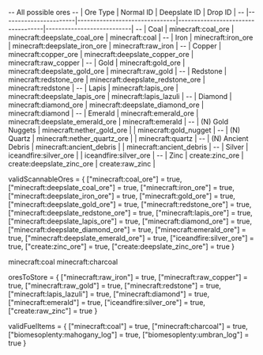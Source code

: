 -- All possible ores
--     | Ore Type              | Normal ID                     | Deepslate ID                      | Drop ID                   |
--     |-----------------------|-------------------------------|-----------------------------------|---------------------------|
--     | Coal                  | minecraft:coal_ore            | minecraft:deepslate_coal_ore      | minecraft:coal            |
--     | Iron                  | minecraft:iron_ore            | minecraft:deepslate_iron_ore      | minecraft:raw_iron        |
--     | Copper                | minecraft:copper_ore          | minecraft:deepslate_copper_ore    | minecraft:raw_copper      |
--     | Gold                  | minecraft:gold_ore            | minecraft:deepslate_gold_ore      | minecraft:raw_gold        |
--     | Redstone              | minecraft:redstone_ore        | minecraft:deepslate_redstone_ore  | minecraft:redstone        |
--     | Lapis                 | minecraft:lapis_ore           | minecraft:deepslate_lapis_ore     | minecraft:lapis_lazuli    |
--     | Diamond               | minecraft:diamond_ore         | minecraft:deepslate_diamond_ore   | minecraft:diamond         |
--     | Emerald               | minecraft:emerald_ore         | minecraft:deepslate_emerald_ore   | minecraft:emerald         |
--     | (N) Gold Nuggets      | minecraft:nether_gold_ore     |                                   | minecraft:gold_nugget     |
--     | (N) Quartz            | minecraft:nether_quartz_ore   |                                   | minecraft:quartz          |
--     | (N) Ancient Debris    | minecraft:ancient_debris      |                                   | minecraft:ancient_debris  |
--     | Silver                | iceandfire:silver_ore         |                                   | iceandfire:silver_ore     |
--     | Zinc                  | create:zinc_ore               | create:deepslate_zinc_ore         | create:raw_zinc           |



validScannableOres = {
    ["minecraft:coal_ore"] = true,
    ["minecraft:deepslate_coal_ore"] = true,
    ["minecraft:iron_ore"] = true,
    ["minecraft:deepslate_iron_ore"] = true,
    ["minecraft:gold_ore"] = true,
    ["minecraft:deepslate_gold_ore"] = true,
    ["minecraft:redstone_ore"] = true,
    ["minecraft:deepslate_redstone_ore"] = true,
    ["minecraft:lapis_ore"] = true,
    ["minecraft:deepslate_lapis_ore"] = true,
    ["minecraft:diamond_ore"] = true,
    ["minecraft:deepslate_diamond_ore"] = true,
    ["minecraft:emerald_ore"] = true,
    ["minecraft:deepslate_emerald_ore"] = true,
    ["iceandfire:silver_ore"] = true,
    ["create:zinc_ore"] = true,
    ["create:deepslate_zinc_ore"] = true
}

minecraft:coal
minecraft:charcoal

oresToStore = {
    ["minecraft:raw_iron"] = true,
    ["minecraft:raw_copper"] = true,
    ["minecraft:raw_gold"] = true,
    ["minecraft:redstone"] = true,
    ["minecraft:lapis_lazuli"] = true,
    ["minecraft:diamond"] = true,
    ["minecraft:emerald"] = true,
    ["iceandfire:silver_ore"] = true,
    ["create:raw_zinc"] = true
}


validFuelItems = {
	["minecraft:coal"] = true,
	["minecraft:charcoal"] = true,
    ["biomesoplenty:mahogany_log"] = true,
    ["biomesoplenty:umbran_log"] = true
}

